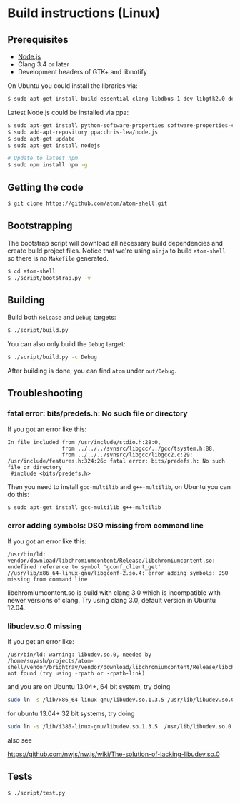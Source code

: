 # Build instructions (Linux)

## Prerequisites

* [Node.js](http://nodejs.org)
* Clang 3.4 or later
* Development headers of GTK+ and libnotify

On Ubuntu you could install the libraries via:

```bash
$ sudo apt-get install build-essential clang libdbus-1-dev libgtk2.0-dev libnotify-dev libgnome-keyring-dev libgconf2-dev gcc-multilib g++-multilib
```

Latest Node.js could be installed via ppa:

```bash
$ sudo apt-get install python-software-properties software-properties-common
$ sudo add-apt-repository ppa:chris-lea/node.js
$ sudo apt-get update
$ sudo apt-get install nodejs

# Update to latest npm
$ sudo npm install npm -g
```

## Getting the code

```bash
$ git clone https://github.com/atom/atom-shell.git
```

## Bootstrapping

The bootstrap script will download all necessary build dependencies and create
build project files. Notice that we're using `ninja` to build `atom-shell` so
there is no `Makefile` generated.

```bash
$ cd atom-shell
$ ./script/bootstrap.py -v
```

## Building

Build both `Release` and `Debug` targets:

```bash
$ ./script/build.py
```

You can also only build the `Debug` target:

```bash
$ ./script/build.py -c Debug
```

After building is done, you can find `atom` under `out/Debug`.

## Troubleshooting

### fatal error: bits/predefs.h: No such file or directory

If you got an error like this:

````
In file included from /usr/include/stdio.h:28:0,
                 from ../../../svnsrc/libgcc/../gcc/tsystem.h:88,
                 from ../../../svnsrc/libgcc/libgcc2.c:29:
/usr/include/features.h:324:26: fatal error: bits/predefs.h: No such file or directory
 #include <bits/predefs.h>
````

Then you need to install `gcc-multilib` and `g++-multilib`, on Ubuntu you can do
this:

```bash
$ sudo apt-get install gcc-multilib g++-multilib
```

### error adding symbols: DSO missing from command line

If you got an error like this:

````
/usr/bin/ld: vendor/download/libchromiumcontent/Release/libchromiumcontent.so: undefined reference to symbol 'gconf_client_get'
//usr/lib/x86_64-linux-gnu/libgconf-2.so.4: error adding symbols: DSO missing from command line
````

libchromiumcontent.so is build with clang 3.0 which is incompatible with newer
versions of clang. Try using clang 3.0, default version in Ubuntu 12.04.

### libudev.so.0 missing

If you get an error like:

````
/usr/bin/ld: warning: libudev.so.0, needed by /home/suyash/projects/atom-shell/vendor/brightray/vendor/download/libchromiumcontent/Release/libchromiumcontent.so, not found (try using -rpath or -rpath-link)
````

and you are on Ubuntu 13.04+, 64 bit system, try doing

```bash
sudo ln -s /lib/x86_64-linux-gnu/libudev.so.1.3.5 /usr/lib/libudev.so.0
```

for ubuntu 13.04+ 32 bit systems, try doing

```bash
sudo ln -s /lib/i386-linux-gnu/libudev.so.1.3.5  /usr/lib/libudev.so.0
```

also see

https://github.com/nwjs/nw.js/wiki/The-solution-of-lacking-libudev.so.0

## Tests

```bash
$ ./script/test.py
```
